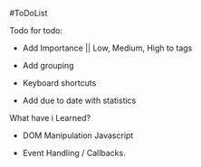 #ToDoList

Todo for todo:

-   Add Importance || Low, Medium, High to tags

-   Add grouping 

-   Keyboard shortcuts

-   Add due to date with statistics


What have i Learned? 

-   DOM Manipulation Javascript

-   Event Handling / Callbacks.